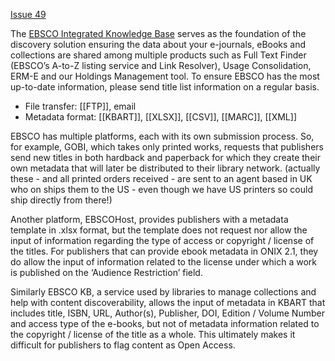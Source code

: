 [Issue 49](https://github.com/thoth-pub/thoth/issues/49)

The [EBSCO Integrated Knowledge Base](https://www.ebsco.com/publisher-support/knowledge-base) serves as the foundation of the discovery solution ensuring the data about your e-journals, eBooks and collections are shared among multiple products such as Full Text Finder (EBSCO’s A-to-Z listing service and Link Resolver), Usage Consolidation, ERM-E and our Holdings Management tool. To ensure EBSCO has the most up-to-date information, please send title list information on a regular basis.

* File transfer: [[FTP]], email
* Metadata format: [[KBART]], [[XLSX]], [[CSV]], [[MARC]], [[XML]] 

EBSCO has multiple platforms, each with its own submission process. So, for example, GOBI, which takes only printed works, requests that publishers send new titles in both hardback and paperback for which they create their own metadata that will later be distributed to their library network. (actually these - and all printed orders received - are sent to an agent based in UK who on ships them to the US - even though we have US printers so could ship directly from there!)  

Another platform, EBSCOHost, provides publishers with a metadata template in .xlsx format, but the template does not request nor allow the input of information regarding the type of access or copyright / license of the titles.  For publishers that can provide ebook metadata in ONIX 2.1, they do allow the input of information related to the license under which a work is published on the ‘Audience Restriction’ field. 

Similarly EBSCO KB, a service used by libraries to manage collections and help with content discoverability, allows the input of metadata in KBART that includes title, ISBN, URL, Author(s), Publisher, DOI, Edition / Volume Number and access type of the e-books, but not of metadata information related to the copyright / license of the title as a whole. This ultimately makes it difficult for publishers to flag content as Open Access. 

